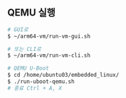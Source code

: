 ## QEMU 실행

```bash
# GUI로
$ ~/arm64-vm/run-vm-gui.sh
```

```bash
# 또는 CLI로
$ ~/arm64-vm/run-vm-cli.sh
```

```bash
# QEMU U-Boot
$ cd /home/ubuntu03/embedded_linux/
$ ./run-uboot-qemu.sh
# 종료 Ctrl + A, X
```
